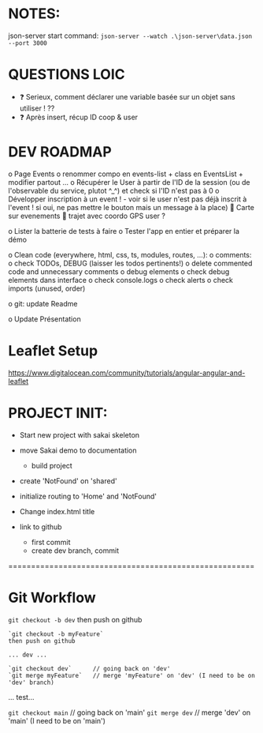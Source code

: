 # NOTES:
json-server start command:
`json-server --watch .\json-server\data.json --port 3000`


# QUESTIONS LOIC
- ❓ Serieux, comment déclarer une variable basée sur un objet sans utiliser ! ??
- ❓ Après insert, récup ID coop & user


# DEV ROADMAP
o Page Events
	o renommer compo en events-list + class en EventsList + modifier partout ...
	o Récupérer le User à partir de l'ID de la session (ou de l'observable du service, plutot ^_^) et check si l'ID n'est pas à 0
	o Développer inscription à un event !
		- voir si le user n'est pas déjà inscrit à l'event ! si oui, ne pas mettre le bouton mais un message à la place)
	🙏 Carte sur evenements
		🙏 trajet avec coordo GPS user ?

o Lister la batterie de tests à faire
	o Tester l'app en entier et préparer la démo

o Clean code (everywhere, html, css, ts, modules, routes, ...):
	o comments: 
		o check TODOs, DEBUG (laisser les todos pertinents!)
		o delete commented code and unnecessary comments
	o debug elements
		o check debug elements dans interface
		o check console.logs
		o check alerts
	o check imports (unused, order)

o git: update Readme

o Update Présentation


# Leaflet Setup
https://www.digitalocean.com/community/tutorials/angular-angular-and-leaflet


# PROJECT INIT: 
- Start new project with sakai skeleton
- move Sakai demo to documentation
	- build project
- create 'NotFound' on 'shared'
- initialize routing to 'Home' and 'NotFound'

- Change index.html title

- link to github
	- first commit
	- create dev branch, commit

======================================================

# Git Workflow
`git checkout -b dev`
then push on github

	`git checkout -b myFeature`
	then push on github

	... dev ...

	`git checkout dev`		// going back on 'dev'
	`git merge myFeature` 	// merge 'myFeature' on 'dev' (I need to be on 'dev' branch)

... test...

`git checkout main` 		// going back on 'main'
`git merge dev` 			// merge 'dev' on 'main' (I need to be on 'main')
